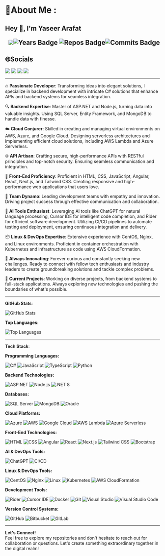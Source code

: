 
# 💫About Me :
## Hey 👋, I'm Yaseer Arafat  <p align = 'right'>![](https://komarev.com/ghpvc/?username=emonarafat&color=blue)![Years Badge](https://badges.pufler.dev/years/emonarafat?&style=flat&color=black&labelColor=purple) ![Repos Badge](https://badges.pufler.dev/repos/emonarafat?&style=flat&color=black&labelColor=indigo)![Commits Badge](https://badges.pufler.dev/commits/monthly/emonarafat?&style=flat&color=black&labelColor=magenta)</p>


## 🌐Socials
[![](https://vistr.dev/badge?repo=emonarafat.emonarafat&corners=square)](https://github.com/emonarafat/emonarafat)
[![](https://img.shields.io/badge/-Yaseer%20Arafat-blue?style=for-the-badge&logo=Linkedin&logoColor=white&link=https://www.linkedin.com/in/yaseerarafat/)](https://www.linkedin.com/in/yaseerarafat/)
[![](https://img.shields.io/badge/-Yaseer%20Arafat-blue?style=for-the-badge&logo=facebook&logoColor=ffffff)](https://www.facebook.com/emon.arafat/)
[![](https://img.shields.io/badge/-Yaseer%20Arafat-black?style=for-the-badge&logo=upwork&logoColor=37A000)](https://www.upwork.com/o/profiles/users/~019243c0d9b337e319/)


---

🔥 **Passionate Developer**: Transforming ideas into elegant solutions, I specialize in backend development with intricate C# solutions that enhance APIs and backend systems for seamless integration.

🔍 **Backend Expertise**: Master of ASP.NET and Node.js, turning data into valuable insights. Using SQL Server, Entity Framework, and MongoDB to handle data with finesse.

☁️ **Cloud Conjurer**: Skilled in creating and managing virtual environments on AWS, Azure, and Google Cloud. Designing serverless architectures and implementing efficient cloud solutions, including AWS Lambda and Azure Serverless.

🌐 **API Artisan**: Crafting secure, high-performance APIs with RESTful principles and top-notch security. Ensuring seamless communication and integration.

🎨 **Front-End Proficiency**: Proficient in HTML, CSS, JavaScript, Angular, React, Next.js, and Tailwind CSS. Creating responsive and high-performance web applications that users love.

🌟 **Team Dynamo**: Leading development teams with empathy and innovation. Driving project success through effective communication and collaboration.

🤖 **AI Tools Enthusiast**: Leveraging AI tools like ChatGPT for natural language processing, Cursor IDE for intelligent code completion, and Rider for efficient software development. Utilizing CI/CD pipelines to automate testing and deployment, ensuring continuous integration and delivery.

📦 **Linux & DevOps Expertise**: Extensive experience with CentOS, Nginx, and Linux environments. Proficient in container orchestration with Kubernetes and infrastructure as code using AWS CloudFormation.

🔮 **Always Innovating**: Forever curious and constantly seeking new challenges. Ready to connect with fellow tech enthusiasts and industry leaders to create groundbreaking solutions and tackle complex problems.

🚀 **Current Projects**: Working on diverse projects, from backend systems to full-stack applications. Always exploring new technologies and pushing the boundaries of what's possible.

---

**GitHub Stats**:

![GitHub Stats](https://github-readme-stats.vercel.app/api?username=emonarafat&show_icons=true&theme=radical)

**Top Languages**:

![Top Languages](https://github-readme-stats.vercel.app/api/top-langs/?username=emonarafat&layout=compact&theme=radical)

---

**Tech Stack**:

**Programming Languages:**

![C#](https://img.shields.io/badge/-C%23-239120?logo=c-sharp&logoColor=white&style=flat-square)
![JavaScript](https://img.shields.io/badge/-JavaScript-F7DF1E?logo=javascript&logoColor=black&style=flat-square)
![TypeScript](https://img.shields.io/badge/-TypeScript-007ACC?logo=typescript&logoColor=white&style=flat-square)
![Python](https://img.shields.io/badge/-Python-3776AB?logo=python&logoColor=white&style=flat-square)

**Backend Technologies:**

![ASP.NET](https://img.shields.io/badge/-ASP.NET-5C2D91?logo=dotnet&logoColor=white&style=flat-square)
![Node.js](https://img.shields.io/badge/-Node.js-339933?logo=node.js&logoColor=white&style=flat-square)
![.NET 8](https://img.shields.io/badge/-.NET%208-512BD4?logo=dotnet&logoColor=white&style=flat-square)

**Databases:**

![SQL Server](https://img.shields.io/badge/-SQL%20Server-CC2927?logo=microsoft-sql-server&logoColor=white&style=flat-square)
![MongoDB](https://img.shields.io/badge/-MongoDB-47A248?logo=mongodb&logoColor=white&style=flat-square)
![Oracle](https://img.shields.io/badge/-Oracle-F80000?logo=oracle&logoColor=white&style=flat-square)

**Cloud Platforms:**

![Azure](https://img.shields.io/badge/-Azure-0078D4?logo=microsoft-azure&logoColor=white&style=flat-square)
![AWS](https://img.shields.io/badge/-AWS-232F3E?logo=amazon-aws&logoColor=white&style=flat-square)
![Google Cloud](https://img.shields.io/badge/-Google%20Cloud-4285F4?logo=google-cloud&logoColor=white&style=flat-square)
![AWS Lambda](https://img.shields.io/badge/-AWS%20Lambda-FF9900?logo=aws-lambda&logoColor=white&style=flat-square)
![Azure Serverless](https://img.shields.io/badge/-Azure%20Serverless-0078D4?logo=microsoft-azure&logoColor=white&style=flat-square)

**Front-End Technologies:**

![HTML](https://img.shields.io/badge/-HTML5-E34F26?logo=html5&logoColor=white&style=flat-square)
![CSS](https://img.shields.io/badge/-CSS3-1572B6?logo=css3&logoColor=white&style=flat-square)
![Angular](https://img.shields.io/badge/-Angular-DD0031?logo=angular&logoColor=white&style=flat-square)
![React](https://img.shields.io/badge/-React-61DAFB?logo=react&logoColor=black&style=flat-square)
![Next.js](https://img.shields.io/badge/-Next.js-000000?logo=nextdotjs&logoColor=white&style=flat-square)
![Tailwind CSS](https://img.shields.io/badge/-Tailwind%20CSS-06B6D4?logo=tailwind-css&logoColor=white&style=flat-square)
![Bootstrap](https://img.shields.io/badge/-Bootstrap-7952B3?logo=bootstrap&logoColor=white&style=flat-square)

**AI & DevOps Tools:**

![ChatGPT](https://img.shields.io/badge/-ChatGPT-00A67E?logo=openai&logoColor=white&style=flat-square)
![CI/CD](https://img.shields.io/badge/-CI%2FCD-3DDC84?logo=github-actions&logoColor=white&style=flat-square)

**Linux & DevOps Tools:**

![CentOS](https://img.shields.io/badge/-CentOS-262577?logo=centos&logoColor=white&style=flat-square)
![Nginx](https://img.shields.io/badge/-Nginx-009639?logo=nginx&logoColor=white&style=flat-square)
![Linux](https://img.shields.io/badge/-Linux-FCC624?logo=linux&logoColor=white&style=flat-square)
![Kubernetes](https://img.shields.io/badge/-Kubernetes-326CE5?logo=kubernetes&logoColor=white&style=flat-square)
![AWS CloudFormation](https://img.shields.io/badge/-AWS%20CloudFormation-232F3E?logo=amazon-aws&logoColor=white&style=flat-square)

**Development Tools:**

![Rider](https://img.shields.io/badge/-Rider-000000?logo=jetbrains&logoColor=white&style=flat-square)
![Cursor IDE](https://img.shields.io/badge/-Cursor%20IDE-4B32C3?logo=visual-studio-code&logoColor=white&style=flat-square)
![Docker](https://img.shields.io/badge/-Docker-2496ED?logo=docker&logoColor=white&style=flat-square)
![Git](https://img.shields.io/badge/-Git-F05032?logo=git&logoColor=white&style=flat-square)
![Visual Studio](https://img.shields.io/badge/-Visual%20Studio-5C2D91?logo=visual-studio&logoColor=white&style=flat-square)
![Visual Studio Code](https://img.shields.io/badge/-VS%20Code-007ACC?logo=visual-studio-code&logoColor=white&style=flat-square)

**Version Control Systems:**

![GitHub](https://img.shields.io/badge/-GitHub-181717?logo=github&logoColor=white&style=flat-square)
![Bitbucket](https://img.shields.io/badge/-Bitbucket-0052CC?logo=bitbucket&logoColor=white&style=flat-square)
![GitLab](https://img.shields.io/badge/-GitLab-FC6D26?logo=gitlab&logoColor=white&style=flat-square)

---
**Let's Connect!**  
Feel free to explore my repositories and don't hesitate to reach out for collaboration or questions. Let's create something extraordinary together in the digital realm!
